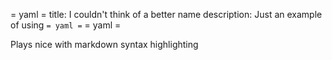 = yaml =
title: I couldn't think of a better name
description: Just an example of using `= yaml =`
= yaml =

Plays nice with markdown syntax highlighting
